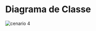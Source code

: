 # Diagrama de Classe

![cenario 4](https://user-images.githubusercontent.com/40281699/42607497-9fc3691a-8559-11e8-99c7-ec9a86e86009.PNG)
